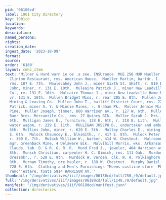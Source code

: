 ```yaml
---
pid: '06180cd'
label: 1901 City Directory
key: 1901cd
location: 
keywords: 
description: 
named_persons: 
rights: 
creation_date: 
ingest_date: '2023-10-09'
format: 
source: 
order: '6180'
layout: cmhc_item
text: 'Milner & Hurd warn ie oe .a see. INSUrance  MUE 256 MUR Mueller John, cook
  Clinton Restaurant, rms. American House.  Mueller Martin, bartdr. I. Bertolini,
  rms. 107 E. 7th.  Maulecahey John J., miner Sixth St. Shaft, r. 819 E. 6th.  Mulcaire
  John, miner, r. 131 E. 10th.  Muleaire Patrick J., miner New Leadville Home Mining
  Co., rv. 131 E. 10th.  Mulcaire Thomas J., miner New Leadville Home Mining Co.,
  vr. 131 E. 10th.  Mullen Bridget Miss, r. rear 205 E. 8th.  Mullen John, miner Penn.
  Mining & Leasing Co.  Mullen John T., bailiff District Court, rms. 222 E. 3d.  Mullen
  Patrick, miner A. Y. & Minnie Mines, r. Graham Pk.  Muller Jennie Miss, r. 112 N.
  Pine.  Muller Joseph, tinner, 800 Harrison av., r. 127 W. 6th.  Muller Julius, clk.
  Baer Bros. Mercantile Co., rms. 27 Quincy BIk.  Muller Sarah J. Mrs., r. 127 W.
  6th.  Mulligan James E., furniture, 128 E. 6th, r. 218 E. Lith.  Mulligan John L.,
  water wagon, r. 229 E. 11th.  MULLIGAN JOSEPH D., undertaker and embalmer, 122 E.
  6th.  Mullins John, miner, r. 620 E. 5th.  Mulloy Charles E., mining, rms. 8, 103
  E. 6th.  Mulock Chauncey E., blksmith., r. 417 E. 8th.  Mulock Peter, ore hauler,
  r. 309 E. 7th.  Mulock William W., barber, 414 W. Chestnut.  Mulrooney Patrick,
  mgr. Greenback Mine, 4 Delaware Bik.  Mulvihill Morris, wks. Arkansas Valley Smelter.  Mumm
  Claude, lab. D. & R. G. R. R.  Mund Fred J., jeweler, 404 Harrison av., r. 310 E.
  8th.  Munsch Christian, carpenter H. C. Dimick, rms. 111 Oak.  Murdock Alice Miss,
  dressmkr., r. 520 E. 9th.  Murdock W. Verden, clk. W. A. Polkinghorn, r. 520 E.
  9th.  Murnan Timothy, ore hauler, r. 188 W. Chestnut.  Murphy Daniel, miner, rms.
  728 E. 6th.  Clothing and Men’s Furnishings "Mcens custiine store  POWELL & SMITH
  renc''estare, toats 5914 HARRISON AV, '
thumbnail: "/img/derivatives/iiif/images/06180cd/full/250,/0/default.jpg"
full: "/img/derivatives/iiif/images/06180cd/full/1140,/0/default.jpg"
manifest: "/img/derivatives/iiif/06180cd/manifest.json"
collection: directories
---
```


